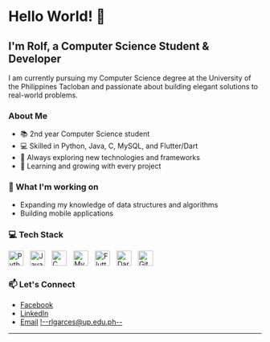 # Hello World! 👋

## I'm Rolf, a Computer Science Student & Developer

I am currently pursuing my Computer Science degree at the University of the Philippines Tacloban and passionate about building elegant solutions to real-world problems.

### About Me
- 📚 2nd year Computer Science student
- 💻 Skilled in Python, Java, C, MySQL, and Flutter/Dart
- 🚀 Always exploring new technologies and frameworks
- 🌱 Learning and growing with every project

### 🔭 What I'm working on
- Expanding my knowledge of data structures and algorithms
- Building mobile applications 

### 💻 Tech Stack

<img align="left" alt="Python" width="30px" style="padding-right:10px;" src="https://cdn.jsdelivr.net/gh/devicons/devicon/icons/python/python-plain.svg" />
<img align="left" alt="Java" width="30px" style="padding-right:10px;" src="https://cdn.jsdelivr.net/gh/devicons/devicon/icons/java/java-original.svg"/>
<img align="left" alt="C" width="30px" style="padding-right:10px;" src="https://cdn.jsdelivr.net/gh/devicons/devicon@latest/icons/c/c-original.svg" />   
<img align="left" alt="MySQL" width="30px" style="padding-right:10px;" src="https://cdn.jsdelivr.net/gh/devicons/devicon@latest/icons/mysql/mysql-original.svg" />
<img align="left" alt="Flutter" width="30px" style="padding-right:10px;" src="https://cdn.jsdelivr.net/gh/devicons/devicon@latest/icons/flutter/flutter-original.svg" />
<img align="left" alt="Dart" width="30px" style="padding-right:10px;" src="https://cdn.jsdelivr.net/gh/devicons/devicon@latest/icons/dart/dart-original.svg" />
<img align="left" alt="GitHub" width="30px" style="padding-right:10px;" src="https://cdn.jsdelivr.net/gh/devicons/devicon/icons/github/github-original.svg" />
<br />

#

### 📫 Let's Connect
- [Facebook](#) <!--https://www.facebook.com/rolfgenree11.garces/-->
- [LinkedIn](#) <!--https://www.linkedin.com/in/rolf-genree-garces-b41316322/-->
- [Email](#) <!--rlgarces@up.edu.ph-->

---
